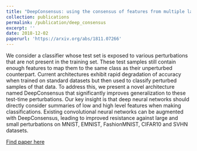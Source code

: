 ```yaml
---
title: "DeepConsensus: using the consensus of features from multiple layers to attain robust image classification"
collection: publications
permalink: /publication/deep_consensus
excerpt: ''
date: 2018-12-02
paperurl: 'https://arxiv.org/abs/1811.07266'
---
```

We consider a classifier whose test set is exposed to various perturbations that are not present in the training set. These test samples still contain enough features to map them to the same class as their unperturbed counterpart. Current architectures exhibit rapid degradation of accuracy when trained on standard datasets but then used to classify perturbed samples of that data. To address this, we present a novel architecture named DeepConsensus that significantly improves generalization to these test-time perturbations. Our key insight is that deep neural networks should directly consider summaries of low and high level features when making classifications. Existing convolutional neural networks can be augmented with DeepConsensus, leading to improved resistance against large and small perturbations on MNIST, EMNIST, FashionMNIST, CIFAR10 and SVHN datasets.

[Find paper here](https://arxiv.org/pdf/1811.07266.pdf)
